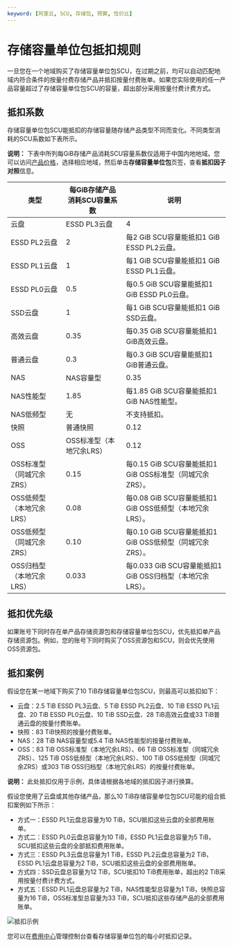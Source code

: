 ```yaml
---
keyword: [阿里云, SCU, 存储包, 预算, 性价比]
---
```


# 存储容量单位包抵扣规则

一旦您在一个地域购买了存储容量单位包SCU，在过期之前，均可以自动匹配地域内符合条件的按量付费存储产品并抵扣按量付费账单。如果您实际使用的任一产品容量超过了存储容量单位包SCU的容量，超出部分采用按量付费计费方式。

## 抵扣系数

存储容量单位包SCU能抵扣的存储容量随存储产品类型不同而变化。不同类型消耗的SCU系数如下表所示。

**说明：** 下表中所列每GiB存储产品消耗SCU容量系数仅适用于中国内地地域。您可以访问[产品价格](https://www.aliyun.com/price/product#/ecs/detail)，选择相应地域，然后单击**存储容量单位包**页签，查看**抵扣因子对照**信息。

|类型|每GiB存储产品消耗SCU容量系数|说明|
|--|-----------------|--|
|云盘|ESSD PL3云盘|4|每4 GiB SCU容量能抵扣1 GiB ESSD PL3云盘。|
|ESSD PL2云盘|2|每2 GiB SCU容量能抵扣1 GiB ESSD PL2云盘。|
|ESSD PL1云盘|1|每1 GiB SCU容量能抵扣1 GiB ESSD PL1云盘。|
|ESSD PL0云盘|0.5|每0.5 GiB SCU容量能抵扣1 GiB ESSD PL0云盘。|
|SSD云盘|1|每1 GiB SCU容量能抵扣1 GiB SSD云盘。|
|高效云盘|0.35|每0.35 GiB SCU容量能抵扣1 GiB高效云盘。|
|普通云盘|0.3|每0.3 GiB SCU容量能抵扣1 GiB普通云盘。|
|NAS|NAS容量型|0.35|每0.35 GiB SCU容量能抵扣1 GiB NAS容量型。|
|NAS性能型|1.85|每1.85 GiB SCU容量能抵扣1 GiB NAS性能型。|
|NAS低频型|无|不支持抵扣。|
|快照|普通快照|0.12|每0.12 GiB SCU容量能抵扣1 GiB普通快照。|
|OSS|OSS标准型（本地冗余LRS）|0.12|每0.12 GiB SCU容量能抵扣1 GiB OSS标准型（本地冗余LRS）。|
|OSS标准型（同城冗余ZRS）|0.15|每0.15 GiB SCU容量能抵扣1 GiB OSS标准型（同城冗余ZRS）。|
|OSS低频型（本地冗余LRS）|0.08|每0.08 GiB SCU容量能抵扣1 GiB OSS低频型（本地冗余LRS）。|
|OSS低频型（同城冗余ZRS）|0.10|每0.10 GiB SCU容量能抵扣1 GiB OSS低频型（同城冗余ZRS）。|
|OSS归档型（本地冗余LRS）|0.033|每0.033 GiB SCU容量能抵扣1 GiB OSS归档型（本地冗余LRS）。|

## 抵扣优先级

如果账号下同时存在单产品存储资源包和存储容量单位包SCU，优先抵扣单产品存储资源包。例如，您的账号下同时购买了OSS资源包和SCU，则会优先使用OSS资源包。

## 抵扣案例

假设您在某一地域下购买了10 TiB存储容量单位包SCU，则最高可以抵扣如下：

-   云盘：2.5 TiB ESSD PL3云盘、5 TiB ESSD PL2云盘、10 TiB ESSD PL1云盘、20 TiB ESSD PL0云盘、10 TiB SSD云盘、28 TiB高效云盘或33 TiB普通云盘的按量付费账单。
-   快照：83 TiB快照的按量付费账单。
-   NAS：28 TiB NAS容量型或5.4 TiB NAS性能型的按量付费账单。
-   OSS：83 TiB OSS标准型（本地冗余LRS）、66 TiB OSS标准型（同城冗余ZRS）、125 TiB OSS低频型（本地冗余LRS）、100 TiB OSS低频型（同城冗余ZRS）或303 TiB OSS归档型（本地冗余LRS）的按量付费账单。

**说明：** 此处抵扣仅用于示例，具体请根据各地域的抵扣因子进行换算。

假设您使用了云盘或其他存储产品，那么10 TiB存储容量单位包SCU可能的组合抵扣案例如下所示：

-   方式一：ESSD PL1云盘总容量为10 TiB，SCU抵扣这些云盘的全部费用账单。
-   方式二：ESSD PL0云盘总容量为10 TiB，ESSD PL1云盘总容量为5 TiB，SCU抵扣这些云盘的全部抵扣费用账单。
-   方式三：ESSD PL3云盘总容量为1 TiB，ESSD PL2云盘总容量为2 TiB，ESSD PL1云盘总容量为2 TiB，SCU抵扣这些云盘的全部费用账单。
-   方式四：SSD云盘总容量为12 TiB，SCU抵扣10 TiB费用账单，超出的2 TiB采用按量付费计费方式。
-   方式五：ESSD PL1云盘总容量为2 TiB，NAS性能型总容量为1 TiB，快照总容量为16 TiB，OSS标准型总容量为33 TiB，SCU抵扣这些存储产品的全部费用账单。

![抵扣示例](https://static-aliyun-doc.oss-accelerate.aliyuncs.com/assets/img/zh-CN/5784118061/p201678.png)

您可以在[费用中心](https://usercenter2.aliyun.com/finance/expense-report/overview)管理控制台查看存储容量单位包的每小时抵扣记录。

